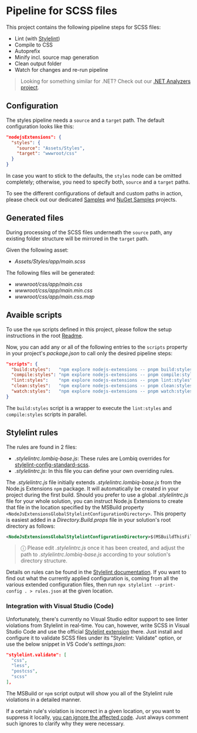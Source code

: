 # Pipeline for SCSS files

This project contains the following pipeline steps for SCSS files:

- Lint (with [Stylelint](https://stylelint.io/))
- Compile to CSS
- Autoprefix
- Minify incl. source map generation
- Clean output folder
- Watch for changes and re-run pipeline

> Looking for something similar for .NET? Check out our [.NET Analyzers project](https://github.com/Lombiq/.NET-Analyzers).

## Configuration

The styles pipeline needs a `source` and a `target` path. The default configuration looks like this:

```json
"nodejsExtensions": {
  "styles": {
    "source": "Assets/Styles",
    "target": "wwwroot/css"
  }
}
```

In case you want to stick to the defaults, the `styles` node can be omitted completely; otherwise, you need to specify both, `source` and a `target` paths.

To see the different configurations of default and custom paths in action, please check out our dedicated [Samples](../../Lombiq.NodeJs.Extensions.Samples/Readme.md) and [NuGet Samples](../../Lombiq.NodeJs.Extensions.Samples.NuGet/Readme.md) projects.

## Generated files

During processing of the SCSS files underneath the `source` path, any existing folder structure will be mirrored in the `target` path.

Given the following asset:

- _Assets/Styles/app/main.scss_

The following files will be generated:

- _wwwroot/css/app/main.css_
- _wwwroot/css/app/main.min.css_
- _wwwroot/css/app/main.css.map_

## Avaible scripts

To use the `npm` scripts defined in this project, please follow the setup instructions in the root [Readme](../../Readme.md#how-to-trigger-pipelines-on-demand).

Now, you can add any or all of the following entries to the `scripts` property in your project's _package.json_ to call only the desired pipeline steps:

```json
"scripts": {
  "build:styles":   "npm explore nodejs-extensions -- pnpm build:styles",
  "compile:styles": "npm explore nodejs-extensions -- pnpm compile:styles",
  "lint:styles":    "npm explore nodejs-extensions -- pnpm lint:styles",
  "clean:styles":   "npm explore nodejs-extensions -- pnpm clean:styles",
  "watch:styles":   "npm explore nodejs-extensions -- pnpm watch:styles",
}
```

The `build:styles` script is a wrapper to execute the `lint:styles` and `compile:styles` scripts in parallel.

## Stylelint rules

The rules are found in 2 files:

- _.stylelintrc.lombiq-base.js_: These rules are Lombiq overrides for [stylelint-config-standard-scss](https://www.npmjs.com/package/stylelint-config-standard-scss).
- _.stylelintrc.js_: In this file you can define your own overriding rules.

The _.stylelintrc.js_ file initially extends _.stylelintrc.lombiq-base.js_ from the Node.js Extensions `npm` package. It will automatically be created in your project during the first build. Should you prefer to use a global _.stylelintrc.js_ file for your whole solution, you can instruct Node.js Extensions to create that file in the location specified by the MSBuild property `<NodeJsExtensionsGlobalStylelintConfigurationDirectory>`. This property is easiest added in a _Directory.Build.props_ file in your solution's root directory as follows:

```xml
<NodeJsExtensionsGlobalStylelintConfigurationDirectory>$(MSBuildThisFileDirectory)</NodeJsExtensionsGlobalStylelintConfigurationDirectory>
```

> ⓘ Please edit _.stylelintrc.js_ once it has been created, and adjust the path to _.stylelintrc.lombiq-base.js_ according to your solution's directory structure.

Details on rules can be found in the [Stylelint documentation](https://stylelint.io/user-guide/rules/list/). If you want to find out what the currently applied configuration is, coming from all the various extended configuration files, then run `npx stylelint --print-config . > rules.json` at the given location.

### Integration with Visual Studio (Code)

Unfortunately, there's currently no Visual Studio editor support to see linter violations from Stylelint in real-time. You can, however, write SCSS in Visual Studio Code and use the official [Stylelint extension](https://marketplace.visualstudio.com/items?itemName=stylelint.vscode-stylelint) there. Just install and configure it to validate SCSS files under its "Stylelint: Validate" option, or use the below snippet in VS Code's _settings.json_:

```json
"stylelint.validate": [
  "css",
  "less",
  "postcss",
  "scss"
],
```

The MSBuild or `npm` script output will show you all of the Stylelint rule violations in a detailed manner.

If a certain rule's violation is incorrect in a given location, or you want to suppress it locally, [you can ignore the affected code](https://stylelint.io/user-guide/ignore-code/). Just always comment such ignores to clarify why they were necessary.
